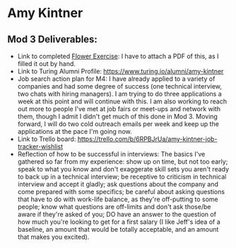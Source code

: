 # Amy Kintner

## Mod 3 Deliverables:

* Link to completed [Flower Exercise](https://github.com/turingschool/professional_skills/blob/master/files/Career%20Unit%20-%20The%20Flower%20Diagram.pdf): I have to attach a PDF of this, as I filled it out by hand. 
* Link to Turing Alumni Profile: https://www.turing.io/alumni/amy-kintner
* Job search action plan for M4: I have already applied to a variety of companies and had some degree of success (one technical interview, two chats with hiring managers). I am trying to do three applications a week at this point and will continue with this. I am also working to reach out more to people I've met at job fairs or meet-ups and network with them, though I admit I didn't get much of this done in Mod 3. Moving forward, I will do two cold outreach emails per week and keep up the applications at the pace I'm going now. 
* Link to Trello board: https://trello.com/b/6RPBJrUa/amy-kintner-job-tracker-wishlist
* Reflection of how to be successful in interviews: The basics I've gathered so far from my experience: show up on time, but not too early; speak to what you know and don't exaggerate skill sets you aren't ready to back up in a technical interview; be receptive to criticism in technical interview and accept it gladly; ask questions about the company and come prepared with some specifics; be careful about asking questions that have to do with work-life balance, as they're off-putting to some people; know what questions are off-limits and don't ask those/be aware if they're asked of you; DO have an answer to the question of how much you're looking to get for a first salary (I like Jeff's idea of a baseline, an amount that would be totally acceptable, and an amount that makes you excited). 
